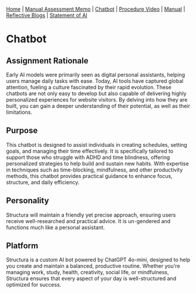 [Home](index.md) | [Manual Assessment Memo](manual_assessment_memo.md) | [Chatbot](chatbot.md) | [Procedure Video](procedure_video.md) | [Manual](manual.md) | [Reflective Blogs](reflective_blogs.md) | [Statement of AI](AIstatement.md) 

# Chatbot

## Assignment Rationale
Early AI models were primarily seen as digital personal assistants, helping users manage daily tasks with ease. Today, AI tools have captured global attention, fueling a culture fascinated by their rapid evolution. These chatbots are not only easy to develop but also capable of delivering highly personalized experiences for website visitors. By delving into how they are built, you can gain a deeper understanding of their potential, as well as their limitations.

## Purpose
This chatbot is designed to assist individuals in creating schedules, setting goals, and managing their time effectively. It is specifically tailored to support those who struggle with ADHD and time blindness, offering personalized strategies to help build and sustain new habits. With expertise in techniques such as time-blocking, mindfulness, and other productivity methods, this chatbot provides practical guidance to enhance focus, structure, and daily efficiency.

## Personality
Structura will maintain a friendly yet precise approach, ensuring users receive well-researched and practical advice. It is un-gendered and functions much like a personal assistant. 

## Platform
Structura is a custom AI bot powered by ChatGPT 4o-mini, designed to help you create and maintain a balanced, productive routine. Whether you're managing work, study, health, creativity, social life, or mindfulness, Structura ensures that every aspect of your day is well-structured and optimized for success.

<html lang="en">
<head>
    <meta charset="UTF-8">
    <meta name="viewport" content="width=device-width, initial-scale=1.0">
    <title>Structura Chatbot</title>
    <style>
        /* Styling for the button */
        button {
            font-size: 18px;
            padding: 10px 20px;
            background-color: #87A96B;
            color: white;
            border: 10px solid;
            border-image-source: url('https://example.com/floral-border.png'); /* Replace with your floral image */
            border-image-slice: 30;
            border-radius: 5px;
            cursor: pointer;
        }

        button:hover {
            background-color: #6F8F57; /* Change color on hover */
        }
    </style>
</head>
<body>
    <a href="https://box.boodle.ai/a/@Structura" target="_blank">
        <button>
            Talk to Structura!
        </button>
    </a>
</body>
</html>



#### AI Statement - ChatGPT GPT-4o was utilized in the creation of this page, serving as a tool for spellchecking and ensuring clarity and consistency. Structura bot is powered by ChatGPT GPT-4o
